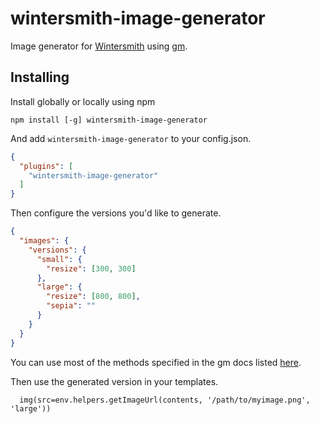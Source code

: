 wintersmith-image-generator
==================

Image generator for [Wintersmith](https://github.com/jnordberg/wintersmith)
using [gm](https://www.npmjs.com/package/gm).

## Installing

Install globally or locally using npm

```
npm install [-g] wintersmith-image-generator
```

And add `wintersmith-image-generator` to your config.json.

```json
{
  "plugins": [
    "wintersmith-image-generator"
  ]
}
```

Then configure the versions you'd like to generate.

```json
{
  "images": {
    "versions": {
      "small": {
        "resize": [300, 300]
      },
      "large": {
        "resize": [800, 800],
        "sepia": ""
      }
    }
  }
}
```

You can use most of the methods specified in the gm docs listed [here](http://aheckmann.github.io/gm/docs.html).

Then use the generated version in your templates.

```jade
  img(src=env.helpers.getImageUrl(contents, '/path/to/myimage.png', 'large'))
````
